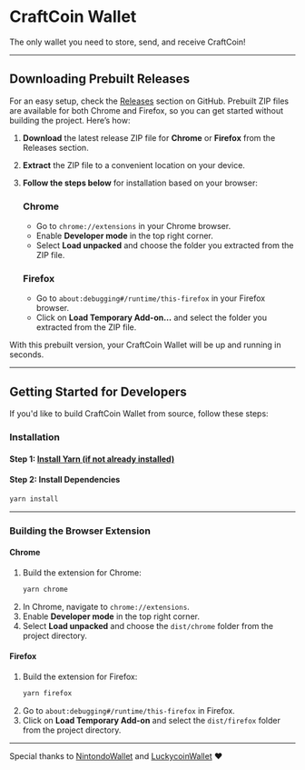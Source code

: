 # CraftCoin Wallet

The only wallet you need to store, send, and receive CraftCoin!

---

## Downloading Prebuilt Releases

For an easy setup, check the [Releases](https://github.com/craftcoin2013/craftcoinwallet/releases) section on GitHub. Prebuilt ZIP files are available for both Chrome and Firefox, so you can get started without building the project. Here’s how:

1. **Download** the latest release ZIP file for **Chrome** or **Firefox** from the Releases section.
2. **Extract** the ZIP file to a convenient location on your device.
3. **Follow the steps below** for installation based on your browser:

   ### Chrome
   - Go to `chrome://extensions` in your Chrome browser.
   - Enable **Developer mode** in the top right corner.
   - Select **Load unpacked** and choose the folder you extracted from the ZIP file.

   ### Firefox
   - Go to `about:debugging#/runtime/this-firefox` in your Firefox browser.
   - Click on **Load Temporary Add-on…** and select the folder you extracted from the ZIP file.

With this prebuilt version, your CraftCoin Wallet will be up and running in seconds.

---

## Getting Started for Developers

If you'd like to build CraftCoin Wallet from source, follow these steps:

### Installation

#### Step 1: [Install Yarn (if not already installed)](https://yarnpkg.com/getting-started/install)

#### Step 2: Install Dependencies

```bash
yarn install
```

---

### Building the Browser Extension

#### Chrome

1. Build the extension for Chrome:
   ```bash
   yarn chrome
   ```
2. In Chrome, navigate to `chrome://extensions`.
3. Enable **Developer mode** in the top right corner.
4. Select **Load unpacked** and choose the `dist/chrome` folder from the project directory.

#### Firefox

1. Build the extension for Firefox:
   ```bash
   yarn firefox
   ```
2. Go to `about:debugging#/runtime/this-firefox` in Firefox.
3. Click on **Load Temporary Add-on** and select the `dist/firefox` folder from the project directory.

---

Special thanks to [NintondoWallet](https://github.com/nintondo/extension) and [LuckycoinWallet](https://github.com/LuckyCoinProj/luckycoinwallet) ❤️
